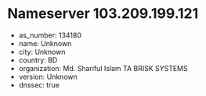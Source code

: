 # Nameserver 103.209.199.121

* as_number: 134180
* name: Unknown
* city: Unknown
* country: BD
* organization: Md. Shariful Islam TA BRISK SYSTEMS
* version: Unknown
* dnssec: true
